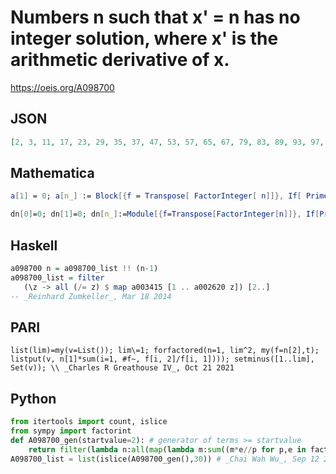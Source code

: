# Numbers n such that x' \= n has no integer solution, where x' is the arithmetic derivative of x\.
https://oeis.org/A098700
## JSON
```JSON
[2, 3, 11, 17, 23, 29, 35, 37, 47, 53, 57, 65, 67, 79, 83, 89, 93, 97, 107, 117, 125, 127, 137, 145, 149, 157, 163, 173, 177, 179, 189, 197, 205, 207, 209, 217, 219, 223, 233, 237, 245, 257, 261, 277, 289, 303, 305, 307, 317, 323, 325, 337, 345, 353, 367, 373]
```
## Mathematica
```Mathematica
a[1] = 0; a[n_] := Block[{f = Transpose[ FactorInteger[ n]]}, If[ PrimeQ[n], 1, Plus @@ (n*f[[2]]/f[[1]])]]; b = Table[ -1, {500}]; b[[1]] = 1; Do[c = a[n]; If[c < 500 && b[[c + 1]] == 0, b[[c + 1]] = n], {n, 10^6}]; Select[ Range[500], b[[ # ]] == 0 &]
```
```Mathematica
dn[0]=0; dn[1]=0; dn[n_]:=Module[{f=Transpose[FactorInteger[n]]}, If[PrimeQ[n], 1, Plus@@(n*f[[2]]/f[[1]])]]; d1=Table[dn[n], {n, 40000}]; Select[Range[400], 0==Count[d1, # ]&]
```
## Haskell
```Haskell
a098700 n = a098700_list !! (n-1)
a098700_list = filter
   (\z -> all (/= z) $ map a003415 [1 .. a002620 z]) [2..]
-- _Reinhard Zumkeller_, Mar 18 2014
```
## PARI
```PARI
list(lim)=my(v=List()); lim\=1; forfactored(n=1, lim^2, my(f=n[2],t); listput(v, n[1]*sum(i=1, #f~, f[i, 2]/f[i, 1]))); setminus([1..lim], Set(v)); \\ _Charles R Greathouse IV_, Oct 21 2021
```
## Python
```Python
from itertools import count, islice
from sympy import factorint
def A098700_gen(startvalue=2): # generator of terms >= startvalue
    return filter(lambda n:all(map(lambda m:sum((m*e//p for p,e in factorint(m).items())) != n,range(1,(n**2>>1)+1))),count(max(startvalue,2)))
A098700_list = list(islice(A098700_gen(),30)) # _Chai Wah Wu_, Sep 12 2022
```
